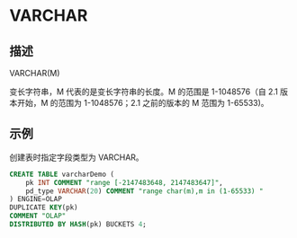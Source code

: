 # VARCHAR

## 描述

VARCHAR(M)

变长字符串，M 代表的是变长字符串的长度。M 的范围是 1-1048576（自 2.1 版本开始，M 的范围为 1-1048576；2.1 之前的版本的 M 范围为 1-65533)。

## 示例

创建表时指定字段类型为 VARCHAR。

```sql
CREATE TABLE varcharDemo (
    pk INT COMMENT "range [-2147483648, 2147483647]",
    pd_type VARCHAR(20) COMMENT "range char(m),m in (1-65533) "
) ENGINE=OLAP 
DUPLICATE KEY(pk)
COMMENT "OLAP"
DISTRIBUTED BY HASH(pk) BUCKETS 4;
```
